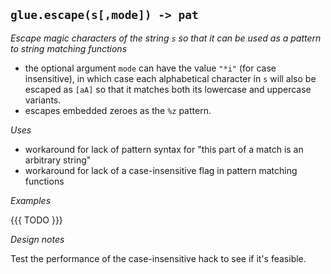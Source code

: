 ## `glue.escape(s[,mode]) -> pat`

*Escape magic characters of the string `s` so that it can be used as a pattern to string matching functions*
  * the optional argument `mode` can have the value `"*i"` (for case insensitive), in which case each alphabetical character in `s` will also be escaped as `[aA]` so that it matches both its lowercase and uppercase variants.
  * escapes embedded zeroes as the `%z` pattern.

*Uses*
  * workaround for lack of pattern syntax for "this part of a match is an arbitrary string"
  * workaround for lack of a case-insensitive flag in pattern matching functions

*Examples*

{{{
TODO
}}}

*Design notes*

Test the performance of the case-insensitive hack to see if it's feasible.
